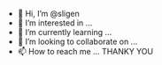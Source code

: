 - 👋 Hi, I’m @sligen
- 👀 I’m interested in ...
- 🌱 I’m currently learning ...
- 💞️ I’m looking to collaborate on ...
- 📫 How to reach me ...
THANKY  YOU
<!---
sligen/sligen is a ✨ special ✨ repository because its `README.md` (this file) appears on your GitHub profile.
You can click the Preview link to take a look at your changes.
--->
